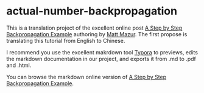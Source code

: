 # actual-number-backpropagation
This is a translation project of the excellent online post [A Step by Step Backpropagation Example](https://mattmazur.com/2015/03/17/a-step-by-step-backpropagation-example/) authoring by [Matt Mazur](matthew.h.mazur@gmail.com). The first propose is translating this tutorial from English to Chinese.

I recommend you use the excellent makrdown tool [Typora](https://typora.io/) to previews, edits the markdown documentation in our project, and exports it from .md to .pdf and .html. 

You can browse the markdown online version of [A Step by Step Backpropagation Example](./A_Step_by_Step_Backpropagation_Example.md).
